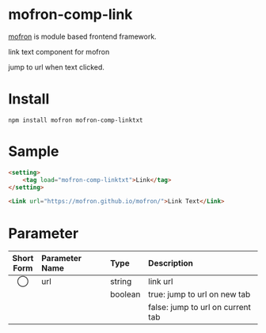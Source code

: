 # mofron-comp-link
[mofron](https://mofron.github.io/mofron/) is module based frontend framework.

link text component for mofron

jump to url when text clicked.


# Install
```
npm install mofron mofron-comp-linktxt
```

# Sample
```html
<setting>
    <tag load="mofron-comp-linktxt">Link</tag>
</setting>

<Link url="https://mofron.github.io/mofron/">Link Text</Link>
```

# Parameter

| Short<br>Form | Parameter Name | Type | Description |
|:-------------:|:---------------|:-----|:------------|
| ◯  | url | string | link url |
| | | boolean | true: jump to url on new tab |
| | | | false: jump to url on current tab |

